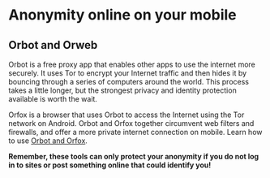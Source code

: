 [Title]: # (Anonymity online on your mobile)
[Order]: # (2)

# Anonymity online on your mobile

## Orbot and Orweb

Orbot is a free proxy app that enables other apps to use the internet more securely. It uses Tor to encrypt your Internet traffic and then hides it by bouncing through a series of computers around the world. This process takes a little longer, but the strongest privacy and identity protection available is worth the wait.

Orfox is a browser that uses Orbot to access the Internet using the Tor network on Android. Orbot and Orfox together circumvent web filters and firewalls, and offer a more private internet connection on mobile. Learn how to use [Orbot and Orfox](umbrella://lesson/orbot-and-orfox). 

**Remember, these tools can only protect your anonymity if you do not log in to sites or post something online that could identify you!**
